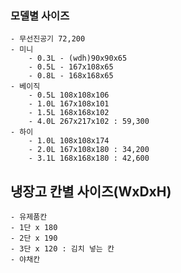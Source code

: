 ### 모델별 사이즈	
	- 무선진공기 72,200
	- 미니
		- 0.3L - (wdh)90x90x65
		- 0.5L - 167x108x65
		- 0.8L - 168x168x65
	- 베이직
		- 0.5L 108x108x106
		- 1.0L 167x108x101
		- 1.5L 168x168x102
		- 4.0L 267x217x102 : 59,300
	- 하이
		- 1.0L 108x108x174 
		- 2.0L 167x108x180 : 34,200
		- 3.1L 168x168x180 : 42,600

## 냉장고 칸별 사이즈(WxDxH)
	- 유제품칸
	- 1단 x 180 
	- 2단 x 190 
	- 3단 x 120 : 김치 넣는 칸
	- 야채칸
